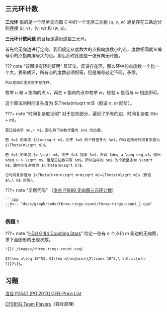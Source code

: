 ## 三元环计数

**三元环** 指的是一个简单无向图 $G$ 中的一个无序三元组 $(u,\ v,\ w)$ 满足存在三条边分别连接 $(u,\ v)$，$(v,\ w)$ 和 $(w,\ u)$。

**三元环计数问题** 的目标是遍历这些三元环。

首先给无向边进行定向。我们规定从度数大的点指向度数小的点，度数相同就从编号小的点指向编号大的点。那么此时此图是一张有向无环图。

??? note "该图没有环的证明"
    反证法，反设存在环，那么环中的点度数一个比一个大，要形成环，所有点的度数必须相等，但是编号必定不同，矛盾。

    所以定向后图肯定不存在环。

枚举 $u$ 和 $u$ 指向的点 $v$，再在 $v$ 指向的点中枚举 $w$，检验 $u$ 是否与 $w$ 相连即可。

这个算法的时间复杂度为 $\Theta(m\sqrt m)$（假设 $n,\ m$ 同阶）。

???+ note "时间复杂度证明"
    对于定向部分，遍历了所有的边，时间复杂度 $\Theta(n+m)$。

    若已经枚举 $u,\ v$，那么剩下的枚举量为 $v$ 的出度。

    若 $v$ 的出度 $\leq\sqrt m$，由于 $u$ 的个数至多为 $n$，所以这部分时间复杂度为 $\Theta(n\sqrt m)$。

    若 $v$ 的出度 $> \sqrt m$，由于 $u$ 指向 $v$，所以 $deg_u \geq deg_v$，得出 $deg_u > \sqrt m$，但是总边数只有 $m$，所以这样的 $u$ 的个数至多为 $\sqrt m$，故时间复杂度为 $\Theta(m\sqrt m)$。

    总时间复杂度为 $\Theta(n+m+n\sqrt m+m\sqrt m)=\Theta(m\sqrt m)$（假设 $n,\ m$ 同阶）。

???+ note "示例代码"
    （[洛谷 P1989 无向图三元环计数](https://www.luogu.com.cn/problem/P1989)）

    ```cpp
    --8<-- "docs/graph/code/three-rings-count/three-rings-count_1.cpp"
    ```

### 例题 1

???+ note "[HDU 6184 Counting Stars](https://vjudge.net/problem/HDU-6184)"
    给定一张有 $n$ 个点和 $m$ 条边的无向图，求下面图形的出现次数。

    ![](./images/three-rings-count.svg)

    $2\leq n\leq 10^5$，$1\leq m\leq\min\{2\times 10^5,\ \dfrac{n(n-1)}2\}$。

## 习题

[洛谷 P3547 \[POI2013\] CEN-Price List](https://www.luogu.com.cn/problem/P3547)

[CF985G Team Players](https://codeforces.com/contest/985/problem/G)（容斥原理）
